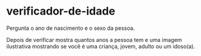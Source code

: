 # verificador-de-idade
Pergunta o ano de nascimento e o sexo da pessoa.

Depois de verificar mostra quantos anos a pessoa tem e uma imagem ilustrativa mostrando se você é uma criança, jovem, adulto ou um idoso(a).
